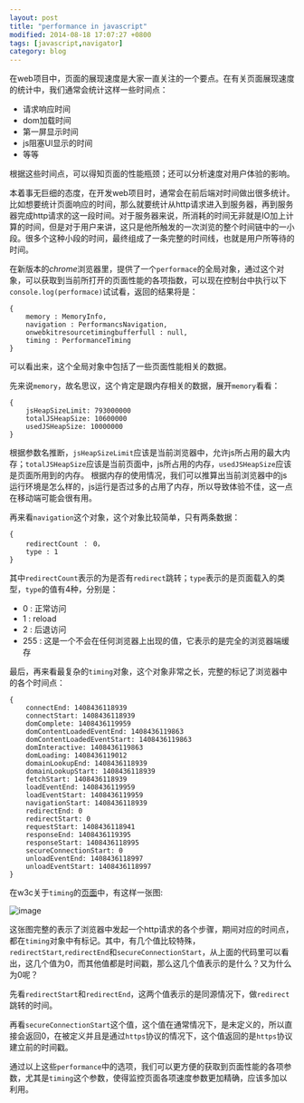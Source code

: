 ```yaml
---
layout: post
title: "performance in javascript"
modified: 2014-08-18 17:07:27 +0800
tags: [javascript,navigator]
category: blog
---
```


在web项目中，页面的展现速度是大家一直关注的一个要点。在有关页面展现速度的统计中，我们通常会统计这样一些时间点：

- 请求响应时间
- dom加载时间
- 第一屏显示时间
- js阻塞UI显示的时间
- 等等

根据这些时间点，可以得知页面的性能瓶颈；还可以分析速度对用户体验的影响。

本着事无巨细的态度，在开发web项目时，通常会在前后端对时间做出很多统计。比如想要统计页面响应的时间，那么就要统计从http请求进入到服务器，再到服务器完成http请求的这一段时间。对于服务器来说，所消耗的时间无非就是IO加上计算的时间，但是对于用户来讲，这只是他所触发的一次浏览的整个时间链中的一小段。很多个这种小段的时间，最终组成了一条完整的时间线，也就是用户所等待的时间。

在新版本的*chrome*浏览器里，提供了一个`performace`的全局对象，通过这个对象，可以获取到当前所打开的页面性能的各项指数，可以现在控制台中执行以下`console.log(performace)`试试看，返回的结果将是：

	{
		memory : MemoryInfo,
		navigation : PerformancsNavigation,
		onwebkitresourcetimingbufferfull : null,
		timing : PerformanceTiming
	}
	
可以看出来，这个全局对象中包括了一些页面性能相关的数据。

先来说`memory`，故名思议，这个肯定是跟内存相关的数据，展开`memory`看看：

	{
		jsHeapSizeLimit: 793000000
		totalJSHeapSize: 10600000
		usedJSHeapSize: 10000000
	}
	
根据参数名推断，`jsHeapSizeLimit`应该是当前浏览器中，允许js所占用的最大内存；`totalJSHeapSize`应该是当前页面中，js所占用的内存，`usedJSHeapSize`应该是页面所用到的内存。
根据内存的使用情况，我们可以推算出当前浏览器中的js运行环境是怎么样的，js运行是否过多的占用了内存，所以导致体验不佳，这一点在移动端可能会很有用。

再来看`navigation`这个对象，这个对象比较简单，只有两条数据：
	
	{
		redirectCount ： 0，
		type : 1
	}
	
其中`redirectCount`表示的为是否有`redirect`跳转；`type`表示的是页面载入的类型，`type`的值有4种，分别是：
- 0 : 正常访问
- 1 : reload
- 2 : 后退访问
- 255 : 这是一个不会在任何浏览器上出现的值，它表示的是完全的浏览器端缓存

最后，再来看最复杂的`timing`对象，这个对象非常之长，完整的标记了浏览器中的各个时间点：
	
	{
		connectEnd: 1408436118939
		connectStart: 1408436118939
		domComplete: 1408436119959
		domContentLoadedEventEnd: 1408436119863
		domContentLoadedEventStart: 1408436119863
		domInteractive: 1408436119863
		domLoading: 1408436119012
		domainLookupEnd: 1408436118939
		domainLookupStart: 1408436118939
		fetchStart: 1408436118939
		loadEventEnd: 1408436119959
		loadEventStart: 1408436119959
		navigationStart: 1408436118939
		redirectEnd: 0
		redirectStart: 0
		requestStart: 1408436118941
		responseEnd: 1408436119395
		responseStart: 1408436118995
		secureConnectionStart: 0
		unloadEventEnd: 1408436118997
		unloadEventStart: 1408436118997 
	}

在w3c关于`timing`的[页面](http://www.w3.org/TR/navigation-timing/)中，有这样一张图:

![image](http://www.w3.org/TR/navigation-timing/timing-overview.png)

这张图完整的表示了浏览器中发起一个http请求的各个步骤，期间对应的时间点，都在`timing`对象中有标记。其中，有几个值比较特殊，`redirectStart`,`redirectEnd`和`secureConnectionStart`，从上面的代码里可以看出，这几个值为0，而其他值都是时间戳，那么这几个值表示的是什么？又为什么为0呢？

先看`redirectStart`和`redirectEnd`，这两个值表示的是同源情况下，做`redirect`跳转的时间。

再看`secureConnectionStart`这个值，这个值在通常情况下，是未定义的，所以直接会返回0，在被定义并且是通过`https`协议的情况下，这个值返回的是`https`协议建立前的时间戳。


通过以上这些`performance`中的选项，我们可以更方便的获取到页面性能的各项参数，尤其是`timing`这个参数，使得监控页面各项速度参数更加精确，应该多加以利用。





